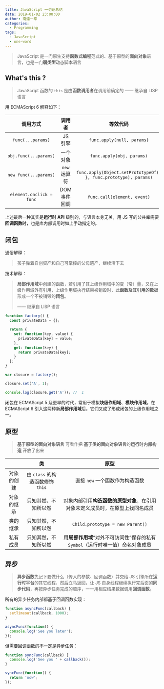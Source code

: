 ```yaml
---
title: JavaScript 一句话总结
date: 2019-01-02 23:00:00
author: 南漂一卒
categories:
  - Programming
tags:
  - JavaScript
  - one-word
---
```


> JavaScript 是一门原生支持**函数式编程**范式的、基于原型的**面向对象**语言，也是一门**弱类型**动态脚本语言

## What's this ?

> JavaScript 函数的 `this` 是由**函数调用者**在调用前确定的 —— 继承自 LISP 语言

用 ECMAScript 6 解释如下：

|         调用方式         |    调用者    |                             等效代码                             |
| :----------------------: | :----------: | :--------------------------------------------------------------: |
|    `func(...params)`     |   JS 引擎    |                    `func.apply(null, params)`                    |
|  `obj.func(...params)`   |   一个对象   |                    `func.apply(obj, params)`                     |
|  `new func(...params)`   | `new` 运算符 | `func.apply(Object.setPrototypeOf({ }, func.prototype), params)` |
| `element.onclick = func` | DOM 事件回调 |                   `func.call(element, event)`                    |

上述最后一种其实是**运行时 API** 级别的，与语言本身无关，用 JS 写的公共库需要**回调函数**时，也是库内部调用时如上手动指定的。

## 闭包

通俗解释：

> 孩子靠着自创资产和自己可掌控的父母遗产，继续活下去

技术解释：

> **局部作用域**中创建的函数，若引用了其上级作用域中的变（常）量，又在上级作用域外有引用，上级作用域执行结束被销毁时，此**函数及其引用的数据**形成一个不被销毁的**闭包**。
>
> —— 继承自 LISP 语言

```javascript
function factory() {
  const privateData = {};

  return {
    set: function(key, value) {
      privateData[key] = value;
    },
    get: function(key) {
      return privateData[key];
    }
  };
}

var closure = factory();

closure.set('A', 1);

console.log(closure.get('A')); //  1
```

闭包在 ECMAScript 5 及更早的时代，常用于模拟**块级作用域**、**模块作用域**，在 ECMAScript 6 引入这两种新**局部作用域**后，它们又成了形成闭包的上级作用域之一。

## 原型

> **基于原型的面向对象语言** 可看作把 **基于类的面向对象语言**的**运行时内部构造** 开放了出来

|            |                类                |                                      原型                                       |
| :--------: | :------------------------------: | :-----------------------------------------------------------------------------: |
| 对象的创建 | 由 `class` 的构造函数修饰 `this` |                         直接 `new` 一个函数作为构造函数                         |
| 对象的继承 |       只知其然，不知所以然       | 对象内部引用**构造函数的原型对象**，在引用对象未定义成员时，在原型上找同名成员  |
|  类的继承  |       只知其然，不知所以然       |                        `Child.prototype = new Parent()`                         |
|  私有成员  |       只知其然，不知所以然       | 用**局部作用域**“对外不可访问性”保存的私有 `Symbol`（运行时唯一值）命名对象成员 |

## 异步

> **异步函数**先记下要做什么（传入的参数、回调函数）并交给 JS 引擎所在**运行时平台**的其它线程，然后立马返回，让 JS 自身线程继续执行完后面的**同步代码**，再按异步任务完成的顺序，一一用相应结果数据调用**回调函数**。

所有的异步任务内部都基于回调函数实现：

```javascript
function asyncFunc(callback) {
  setTimeout(callback, 1000);
}

asyncFunc(function() {
  console.log('See you later');
});
```

但需要回调函数的不一定是异步任务：

```javascript
function syncFunc(callback) {
  console.log('See you ' + callback());
}

syncFunc(function() {
  return 'now';
});
```
